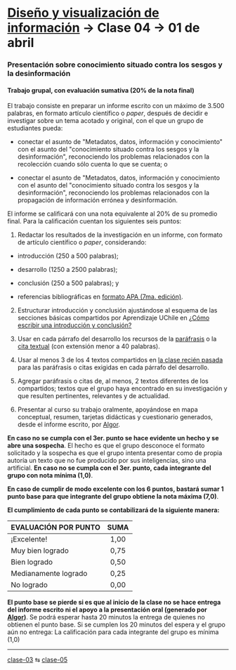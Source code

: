 # [Diseño y visualización de información](https://github.com/profesorfaco/troncal) → Clase 04 → 01 de abril

### Presentación sobre conocimiento situado contra los sesgos y la desinformación

#### Trabajo grupal, con evaluación sumativa (20% de la nota final)

El trabajo consiste en preparar un informe escrito con un máximo de 3.500 palabras, en formato artículo científico o *paper*, después de decidir e investigar sobre un tema acotado y original, con el que un grupo de estudiantes pueda: 

- conectar el asunto de "Metadatos, datos, información y conocimiento" con el asunto del "conocimiento situado contra los sesgos y la desinformación", reconociendo los problemas relacionados con la recolección cuando sólo cuenta lo que se cuenta; o

- conectar el asunto de "Metadatos, datos, información y conocimiento con el asunto del "conocimiento situado contra los sesgos y la desinformación", reconociendo los problemas relacionados con la propagación de información errónea y desinformación.

El informe se calificará con una nota equivalente al 20% de su promedio final. Para la calificación cuentan los siguientes seis puntos:

1. Redactar los resultados de la investigación en un informe, con formato de artículo científico o *paper*, considerando:

- introducción (250 a 500 palabras);

- desarrollo (1250 a 2500 palabras);

- conclusión (250 a 500 palabras); y

- referencias bibliográficas en [formato APA (7ma. edición)](https://repositorio.uchile.cl/bitstream/handle/2250/182467/Manual-APA-7a-ed.pdf).

2. Estructurar introducción y conclusión ajustándose al esquema de las secciones básicas compartidos por Aprendizaje UChile en [¿Cómo escribir una introducción y conclusión?](https://aprendizaje.uchile.cl/recursos-para-leer-escribir-y-hablar-en-la-universidad/profundiza/profundiza-la-escritura/como-escribir-una-introduccion-y-conclusion/?highlight=introducci%C3%B3n)

3. Usar en cada párrafo del desarrollo los recursos de la [paráfrasis](https://guiastematicas.bibliotecas.uc.cl/apa7/parafraseo) o la [cita textual](https://guiastematicas.bibliotecas.uc.cl/apa7/citatextual) (con extensión menor a 40 palabras).

4. Usar al menos 3 de los 4 textos compartidos en [la clase recién pasada](https://github.com/profesorfaco/aud5v027-2025/blob/main/clase-03/README.md) para las paráfrasis o citas exigidas en cada párrafo del desarrollo.

5. Agregar paráfrasis o citas de, al menos, 2 textos diferentes de los compartidos; textos que el grupo haya encontrado en su investigación y que resulten pertinentes, relevantes y de actualidad.
  
6. Presentar al curso su trabajo oralmente, apoyándose en mapa conceptual, resumen, tarjetas didácticas y cuestionario generados, desde el informe escrito, por [Algor](https://www.algoreducation.com/es).

**En caso no se cumpla con el 3er. punto se hace evidente un hecho y se abre una sospecha**. El hecho es que el grupo desconoce el formato solicitado y la sospecha es que el grupo intenta presentar como de propia autoría un texto que no fue producido por sus inteligencias, sino una artificial. **En caso no se cumpla con el 3er. punto, cada integrante del grupo con nota mínima (1,0)**.

**En caso de cumplir de modo excelente con los 6 puntos, bastará sumar 1 punto base para que integrante del grupo obtiene la nota máxima (7,0)**.

**El cumplimiento de cada punto se contabilizará de la siguiente manera:**

| EVALUACIÓN POR PUNTO | SUMA |
|:----------------|:------:|
| ¡Excelente! | 1,00 |
| Muy bien logrado | 0,75 | 
| Bien logrado | 0,50 |
| Medianamente logrado | 0,25 |
| No logrado | 0,00 |

**El punto base se pierde si es que al inicio de la clase no se hace entrega del informe escrito ni el apoyo a la presentación oral (generado por [Algor](https://www.algoreducation.com/es))**. Se podrá esperar hasta 20 minutos la entrega de quienes no obtienen el punto base. Si se cumplen los 20 minutos del espera y el grupo aún no entrega: La calificación para cada integrante del grupo es mínima (1,0)

_ _ _ _ 

[clase-03](https://github.com/profesorfaco/troncal/blob/main/clase-03/README.md) ⇆ [clase-05](https://github.com/profesorfaco/troncal/blob/main/clase-05/README.md)
